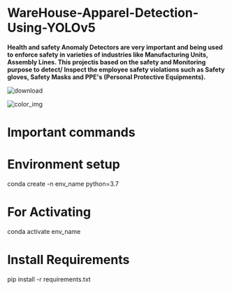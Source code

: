 # WareHouse-Apparel-Detection-Using-YOLOv5

**Health and safety Anomaly Detectors are very important and being  used to enforce safety in varieties of industries like Manufacturing Units, Assembly Lines.
This projectis based on the safety and Monitoring purpose to detect/ Inspect the employee safety violations such as Safety gloves, Safety Masks and PPE's (Personal Protective Equipments).**

![download](https://user-images.githubusercontent.com/54540404/167655367-de8ca9a9-f4e8-4b44-adff-8feb080a69d1.jpg)

![color_img](https://user-images.githubusercontent.com/54540404/169853259-bc5a8be0-bad8-450d-a86a-c3cffd95e0a4.jpg)


# Important commands

# Environment setup
 
 conda create -n env_name python=3.7 

# For Activating
 conda activate env_name

# Install Requirements
pip install -r requirements.txt
